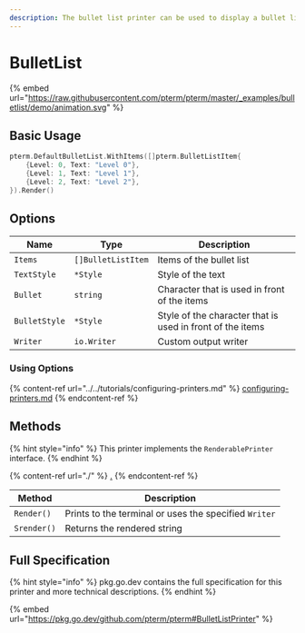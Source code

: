 ```yaml
---
description: The bullet list printer can be used to display a bullet list
---
```


# BulletList

{% embed url="https://raw.githubusercontent.com/pterm/pterm/master/_examples/bulletlist/demo/animation.svg" %}

## Basic Usage

```go
pterm.DefaultBulletList.WithItems([]pterm.BulletListItem{
    {Level: 0, Text: "Level 0"},
    {Level: 1, Text: "Level 1"},
    {Level: 2, Text: "Level 2"},
}).Render()
```

## Options

| Name          | Type               | Description                                               |
| ------------- | ------------------ | --------------------------------------------------------- |
| `Items`       | `[]BulletListItem` | Items of the bullet list                                  |
| `TextStyle`   | `*Style`           | Style of the text                                         |
| `Bullet`      | `string`           | Character that is used in front of the items              |
| `BulletStyle` | `*Style`           | Style of the character that is used in front of the items |
| `Writer`      | `io.Writer`        | Custom output writer                                      |

### Using Options

{% content-ref url="../../tutorials/configuring-printers.md" %}
[configuring-printers.md](../../tutorials/configuring-printers.md)
{% endcontent-ref %}

## Methods

{% hint style="info" %}
This printer implements the `RenderablePrinter` interface.
{% endhint %}

{% content-ref url="./" %}
[.](./)
{% endcontent-ref %}

| Method      | Description                                           |
| ----------- | ----------------------------------------------------- |
| `Render()`  | Prints to the terminal or uses the specified `Writer` |
| `Srender()` | Returns the rendered string                           |

## Full Specification

{% hint style="info" %}
pkg.go.dev contains the full specification for this printer and more technical descriptions.
{% endhint %}

{% embed url="https://pkg.go.dev/github.com/pterm/pterm#BulletListPrinter" %}
